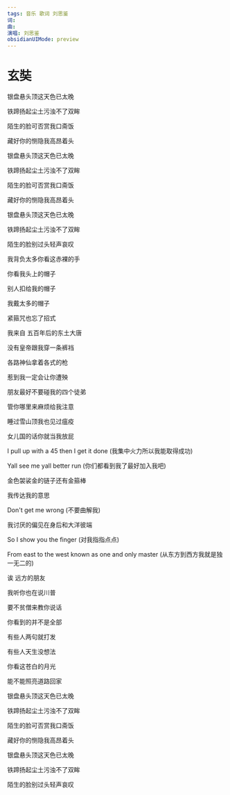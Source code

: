 ```yaml
---
tags: 音乐 歌词 刘思鉴
词: 
曲: 
演唱: 刘思鉴
obsidianUIMode: preview
---
```

# 玄奘

银盘悬头顶这天色已太晚

铁蹄扬起尘土污浊不了双眸

陌生的脸可否赏我口斋饭

藏好你的恻隐我高昂着头

银盘悬头顶这天色已太晚

铁蹄扬起尘土污浊不了双眸

陌生的脸可否赏我口斋饭

藏好你的恻隐我高昂着头

银盘悬头顶这天色已太晚

铁蹄扬起尘土污浊不了双眸

陌生的脸别过头轻声哀叹

我背负太多你看这赤裸的手

你看我头上的帽子

别人扣给我的帽子

我戴太多的帽子

紧箍咒也忘了招式

我来自 五百年后的东土大唐

没有皇帝跟我穿一条裤裆

各路神仙拿着各式的枪

惹到我一定会让你遭殃

朋友最好不要碰我的四个徒弟

管你哪里来麻烦给我注意

睡过雪山顶我也见过瘟疫

女儿国的话你就当我放屁

I pull up with a 45 then I get it done (我集中火力所以我能取得成功)

Yall see me yall better run (你们都看到我了最好加入我吧)

金色袈裟金的链子还有金箍棒

我传达我的意思

Don't get me wrong (不要曲解我)

我讨厌的偏见在身后和大洋彼端

So I show you the finger (对我指指点点)

From east to the west known as one and only master (从东方到西方我就是独一无二的)

诶 远方的朋友

我听你也在说川普

要不贫僧来教你说话

你看到的并不是全部

有些人两句就打发

有些人天生没想法

你看这苍白的月光

能不能照亮道路回家

银盘悬头顶这天色已太晚

铁蹄扬起尘土污浊不了双眸

陌生的脸可否赏我口斋饭

藏好你的恻隐我高昂着头

银盘悬头顶这天色已太晚

铁蹄扬起尘土污浊不了双眸

陌生的脸别过头轻声哀叹